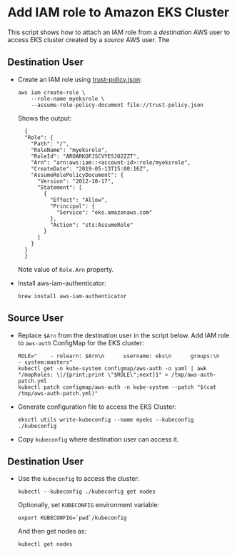 # Add IAM role to Amazon EKS Cluster

This script shows how to attach an IAM role from a _destination_ AWS user to access EKS cluster created by a _source_ AWS user. The 

## Destination User

- Create an IAM role using [trust-policy.json](trust-policy.json):

	```
	aws iam create-role \
		--role-name myeksrole \
		--assume-role-policy-document file://trust-policy.json
	```

  Shows the output:

  ```
	{
    "Role": {
      "Path": "/",
      "RoleName": "myeksrole",
      "RoleId": "AROARKOFJSCVYESJO2ZZT",
      "Arn": "arn:aws:iam::<account-id>:role/myeksrole",
      "CreateDate": "2019-05-13T15:00:16Z",
      "AssumeRolePolicyDocument": {
        "Version": "2012-10-17",
        "Statement": [
          {
            "Effect": "Allow",
            "Principal": {
              "Service": "eks.amazonaws.com"
            },
            "Action": "sts:AssumeRole"
          }
        ]
      }
    }
	}
	```

  Note value of `Role.Arn` property.
- Install aws-iam-authenticator:

	```
	brew install aws-iam-authenticator
	```

## Source User

- Replace `$Arn` from the destination user in the script below. Add IAM role to `aws-auth` ConfigMap for the EKS cluster:

	```
	ROLE="    - rolearn: $Arn\n      username: eks\n      groups:\n        - system:masters"
	kubectl get -n kube-system configmap/aws-auth -o yaml | awk "/mapRoles: \|/{print;print \"$ROLE\";next}1" > /tmp/aws-auth-patch.yml
	kubectl patch configmap/aws-auth -n kube-system --patch "$(cat /tmp/aws-auth-patch.yml)"
	```

- Generate configuration file to access the EKS Cluster:

	```
	eksctl utils write-kubeconfig --name myeks --kubeconfig ./kubeconfig
	```

- Copy `kubeconfig` where destination user can access it.

## Destination User

- Use the `kubeconfig` to access the cluster:

	```
	kubectl --kubeconfig ./kubeconfig get nodes
	```

	Optionally, set `KUBECONFIG` environment variable:

	```
	export KUBECONFIG=`pwd`/kubeconfig
	```

	And then get nodes as:

	```
	kubectl get nodes
	```

